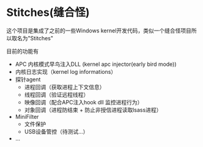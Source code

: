 # Stitches(缝合怪)

这个项目是集成了之前的一些Windows kernel开发代码，类似一个缝合怪项目所以取名为"Stitches"

目前的功能有
* APC 内核模式早鸟注入DLL (kernel apc injector(early bird mode))
* 内核日志实现（kernel log informations）
* 探针agent
  * 进程回调（获取进程上下文信息）
  * 线程回调（验证远程线程）
  * 映像回调（配合APC注入hook dll 监控进程行为）
  * 对象回调（进程防结束 + 防止非授信进程读取lsass进程）
* MiniFilter
  * 文件保护
  * USB设备管控（待测试...）
* ...